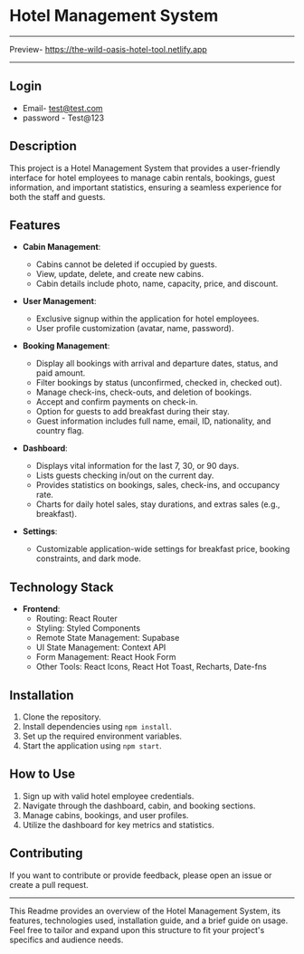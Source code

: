 # Hotel Management System

---

Preview- https://the-wild-oasis-hotel-tool.netlify.app

---

## Login

- Email- test@test.com
- password - Test@123

## Description

This project is a Hotel Management System that provides a user-friendly interface for hotel employees to manage cabin rentals, bookings, guest information, and important statistics, ensuring a seamless experience for both the staff and guests.

## Features

- **Cabin Management**:

  - Cabins cannot be deleted if occupied by guests.
  - View, update, delete, and create new cabins.
  - Cabin details include photo, name, capacity, price, and discount.

- **User Management**:

  - Exclusive signup within the application for hotel employees.
  - User profile customization (avatar, name, password).

- **Booking Management**:

  - Display all bookings with arrival and departure dates, status, and paid amount.
  - Filter bookings by status (unconfirmed, checked in, checked out).
  - Manage check-ins, check-outs, and deletion of bookings.
  - Accept and confirm payments on check-in.
  - Option for guests to add breakfast during their stay.
  - Guest information includes full name, email, ID, nationality, and country flag.

- **Dashboard**:

  - Displays vital information for the last 7, 30, or 90 days.
  - Lists guests checking in/out on the current day.
  - Provides statistics on bookings, sales, check-ins, and occupancy rate.
  - Charts for daily hotel sales, stay durations, and extras sales (e.g., breakfast).

- **Settings**:
  - Customizable application-wide settings for breakfast price, booking constraints, and dark mode.

## Technology Stack

- **Frontend**:
  - Routing: React Router
  - Styling: Styled Components
  - Remote State Management: Supabase
  - UI State Management: Context API
  - Form Management: React Hook Form
  - Other Tools: React Icons, React Hot Toast, Recharts, Date-fns

## Installation

1. Clone the repository.
2. Install dependencies using `npm install`.
3. Set up the required environment variables.
4. Start the application using `npm start`.

## How to Use

1. Sign up with valid hotel employee credentials.
2. Navigate through the dashboard, cabin, and booking sections.
3. Manage cabins, bookings, and user profiles.
4. Utilize the dashboard for key metrics and statistics.

## Contributing

If you want to contribute or provide feedback, please open an issue or create a pull request.

---

This Readme provides an overview of the Hotel Management System, its features, technologies used, installation guide, and a brief guide on usage. Feel free to tailor and expand upon this structure to fit your project's specifics and audience needs.
